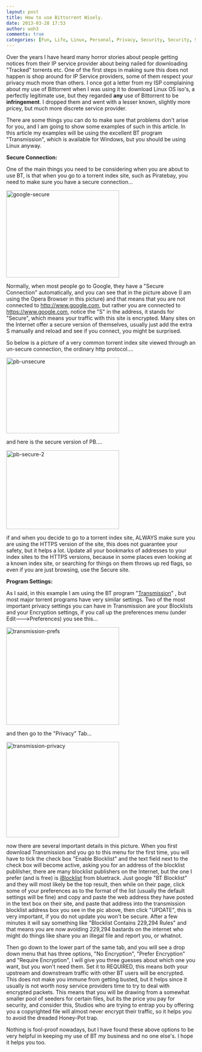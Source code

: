 ```yaml
---
layout: post
title: How to use Bittorrent Wisely.
date: 2013-03-28 17:53
author: woh3
comments: true
categories: [Fun, Life, Linux, Personal, Privacy, Security, Security, Slackware, Software Review, Ubuntu]
---
```

Over the years I have heard many horror stories about people getting notices from their IP service provider about being nailed for downloading "Tracked" torrents etc. One of the first steps in making sure this does not happen is shop around for IP Service providers, some of them respect your privacy much more than others. I once got a letter from my ISP complaining about my use of Bittorrent when I was using it to download Linux OS iso's, a perfectly legitimate use, but they regarded <strong>any</strong> use of Bittorrent to be <strong>infringement</strong>. I dropped them and went with a lesser known, slightly more pricey, but much more discrete service provider.

There are some things you can do to make sure that problems don't arise for you, and I am going to show some examples of such in this article. In this article my examples will be using the excellent BT program "Transmission", which is available for Windows, but you should be using Linux anyway.

<strong>Secure Connection:</strong>

One of the main things you need to be considering when you are about to use BT, is that when you go to a torrent index site, such as Piratebay, you need to make sure you have a secure connection...

<a href="http://woh3blog.files.wordpress.com/2013/03/google-secure.png"><img class="alignnone size-medium wp-image-832" alt="google-secure" src="http://woh3blog.files.wordpress.com/2013/03/google-secure.png?w=300" width="300" height="231" /></a>

Normally, when most people go to Google, they have a "Secure Connection" automatically, and you can see that in the picture above (I am using the Opera Browser in this picture) and that means that you are not connected to http://www.google.com, but rather you are connected to https://www.google.com, notice the "S" in the address, it stands for "Secure", which means your traffic with this site is encrypted. Many sites on the Internet offer a secure version of themselves, usually just add the extra S manually and reload and see if you connect, you might be surprised.

So below is a picture of a very common torrent index site viewed through an un-secure connection, the ordinary http protocol....

<a href="http://woh3blog.files.wordpress.com/2013/03/pb-unsecure.png"><img class="alignnone size-medium wp-image-833" alt="pb-unsecure" src="http://woh3blog.files.wordpress.com/2013/03/pb-unsecure.png?w=300" width="300" height="201" /></a>

and here is the secure version of PB....

<a href="http://woh3blog.files.wordpress.com/2013/03/pb-secure-2.png"><img class="alignnone size-medium wp-image-834" alt="pb-secure-2" src="http://woh3blog.files.wordpress.com/2013/03/pb-secure-2.png?w=300" width="300" height="209" /></a>

if and when you decide to go to a torrent index site, ALWAYS make sure you are using the HTTPS version of the site, this does not guarantee your safety, but it helps a lot. Update all your bookmarks of addresses to your index sites to the HTTPS versions, because in some places even looking at a known index site, or searching for things on them throws up red flags, so even if you are just browsing, use the Secure site.

<strong>Program Settings:</strong>

As I said, in this example I am using the BT program "<a href="http://www.transmissionbt.com/">Transmission</a>" , but most major torrent programs have very similar settings. Two of the most important privacy settings you can have in Transmission are your Blocklists and your Encryption settings, if you call up the preferences menu (under Edit---&gt;Preferences) you see this...

<a href="http://woh3blog.files.wordpress.com/2013/03/transmission-prefs.png"><img class="alignnone size-medium wp-image-835" alt="transmission-prefs" src="http://woh3blog.files.wordpress.com/2013/03/transmission-prefs.png?w=300" width="300" height="259" /></a>

and then go to the "Privacy" Tab...

<a href="http://woh3blog.files.wordpress.com/2013/03/transmission-privacy.png"><img class="alignnone size-medium wp-image-836" alt="transmission-privacy" src="http://woh3blog.files.wordpress.com/2013/03/transmission-privacy.png?w=300" width="300" height="253" /></a>

now there are several important details in this picture. When you first download Transmission and you go to this menu for the first time, you will have to tick the check box "Enable Blocklist" and the text field next to the check box will become active, asking you for an address of the blocklist publilsher, there are many blocklist publishers on the Internet, but the one I prefer (and is free) is <a href="http://www.iblocklist.com/list.php?list=bt_level1">iBlocklist</a> from bluetrack. Just google "BT Blocklist" and they will most likely be the top result, then while on their page, click some of your preferences as to the format of the list (usually the default settings will be fine) and copy and paste the web address they have posted in the text box on their site, and paste that address into the transmission blocklist address box you see in the pic above, then click "UPDATE", this is very important, if you do not update you won't be secure. After a few minutes it will say something like "Blocklist Contains 229,294 Rules" and that means you are now avoiding 229,294 bastards on the internet who might do things like share you an illegal file and report you, or whatnot.

Then go down to the lower part of the same tab, and you will see a drop down menu that has three options, "No Encryption", "Prefer Encryption" and "Require Encryption", I will give you three guesses about which one you want, but you won't need them. Set it to REQUIRED, this means both your upstream and downstream traffic with other BT users will be encrypted. This does not make you immune from getting busted, but it helps since it usually is not worth nosy service providers time to try to deal with encrypted packets. This means that you will be drawing from a somewhat smaller pool of seeders for certain files, but its the price you pay for security, and consider this, Studios who are trying to entrap you by offering you a copyrighted file will almost never encrypt their traffic, so it helps you to avoid the dreaded Honey-Pot trap.

Nothing is fool-proof nowadays, but I have found these above options to be very helpful in keeping my use of BT my business and no one else's. I hope it helps you too.
